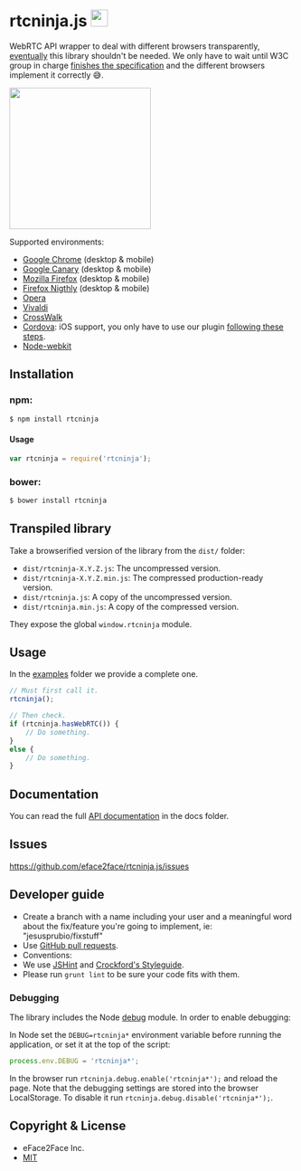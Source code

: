 # rtcninja.js <img src="http://www.pubnub.com/blog/wp-content/uploads/2014/01/google-webrtc-logo.png" height="30" width="30">
WebRTC API wrapper to deal with different browsers transparently, [eventually](http://iswebrtcreadyyet.com/) this library shouldn't be needed. We only have to wait until W3C group in charge [finishes the specification](https://tools.ietf.org/wg/rtcweb/) and the different browsers implement it correctly :sweat_smile:.

<img src="http://images4.fanpop.com/image/photos/21800000/browser-fight-google-chrome-21865454-600-531.jpg" height="250" width="250">

Supported environments:
- [Google Chrome](https://www.google.com/chrome/browser/desktop/index.html) (desktop & mobile)
- [Google Canary](https://www.google.com/chrome/browser/canary.html) (desktop & mobile)
- [Mozilla Firefox](https://www.mozilla.org/en-GB/firefox/new) (desktop & mobile)
- [Firefox Nigthly](https://nightly.mozilla.org/) (desktop & mobile)
- [Opera](http://www.opera.com/)
- [Vivaldi](https://vivaldi.com/)
- [CrossWalk](https://crosswalk-project.org/)
- [Cordova](cordova.apache.org): iOS support, you only have to use our plugin [following these steps](https://github.com/eface2face/cordova-plugin-iosrtc#usage).
- [Node-webkit](https://github.com/nwjs/nw.js/)


## Installation

### **npm**:
```bash
$ npm install rtcninja
```
#### Usage
```javascript
var rtcninja = require('rtcninja');
```

### **bower**:
```bash
$ bower install rtcninja
```


## Transpiled library

Take a browserified version of the library from the `dist/` folder:

* `dist/rtcninja-X.Y.Z.js`: The uncompressed version.
* `dist/rtcninja-X.Y.Z.min.js`: The compressed production-ready version.
* `dist/rtcninja.js`: A copy of the uncompressed version.
* `dist/rtcninja.min.js`: A copy of the compressed version.

They expose the global `window.rtcninja` module.


## Usage

In the [examples](./examples/) folder we provide a complete one.

```javascript
// Must first call it.
rtcninja();

// Then check.
if (rtcninja.hasWebRTC()) {
    // Do something.
}
else {
    // Do something.
}
```


## Documentation

You can read the full [API documentation](docs/index.md) in the docs folder.


## Issues
https://github.com/eface2face/rtcninja.js/issues


## Developer guide

- Create a branch with a name including your user and a meaningful word about the fix/feature you're going to implement, ie: "jesusprubio/fixstuff"
- Use [GitHub pull requests](https://help.github.com/articles/using-pull-requests).
- Conventions:
 - We use [JSHint](http://jshint.com/) and [Crockford's Styleguide](http://javascript.crockford.com/code.html).
 - Please run `grunt lint` to be sure your code fits with them.

### Debugging

The library includes the Node [debug](https://github.com/visionmedia/debug) module. In order to enable debugging:

In Node set the `DEBUG=rtcninja*` environment variable before running the application, or set it at the top of the script:

```javascript
process.env.DEBUG = 'rtcninja*';
```

In the browser run `rtcninja.debug.enable('rtcninja*');` and reload the page. Note that the debugging settings are stored into the browser LocalStorage. To disable it run `rtcninja.debug.disable('rtcninja*');`.


## Copyright & License

* eFace2Face Inc.
* [MIT](./LICENSE)